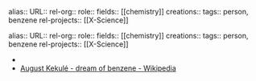 alias::
URL::
rel-org::
role::
fields:: [[chemistry]] 
creations:: 
tags:: person, benzene
rel-projects:: [[X-Science]] 

alias::
URL::
rel-org::
role::
fields:: [[chemistry]] 
creations:: 
tags:: person, benzene
rel-projects:: [[X-Science]] 

-
- [August Kekulé - dream of benzene - Wikipedia](https://en.wikipedia.org/wiki/August_Kekul%C3%A9#Kekul%C3%A9's_dream)